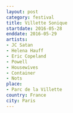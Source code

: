 ```yaml
---
layout: post
category: festival
title: Villette Sonique
startdate: 2016-05-28
enddate: 2016-05-29
artists: 
- JC Satan
- Helena Hauff
- Eric Copeland
- Powell
- Housewives
- Container
- Nots
place: 
- Parc de la Villette
country: France
city: Paris
---
```



